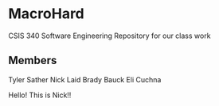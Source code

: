 # MacroHard
CSIS 340 Software Engineering 
Repository for our class work

Members
------------
Tyler Sather 
Nick Laid
Brady Bauck
Eli Cuchna

Hello! This is Nick!!
